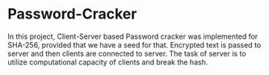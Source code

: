 # Password-Cracker
In this project, Client-Server based Password cracker was implemented for SHA-256, provided that we have a seed for that. Encrypted text is passed to server and then clients are connected to server. The task of server is to utilize computational capacity of clients and break the hash.
